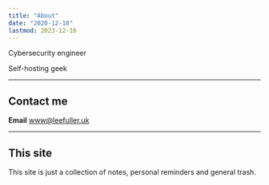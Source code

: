```yaml
---
title: "About"
date: "2020-12-18"
lastmod: 2023-12-16
---
```

Cybersecurity engineer

Self-hosting geek

---

## Contact me

**Email** [www@leefuller.uk](mailto:www@leefuller.uk)

---

## This site

This site is just a collection of notes, personal reminders and general trash.